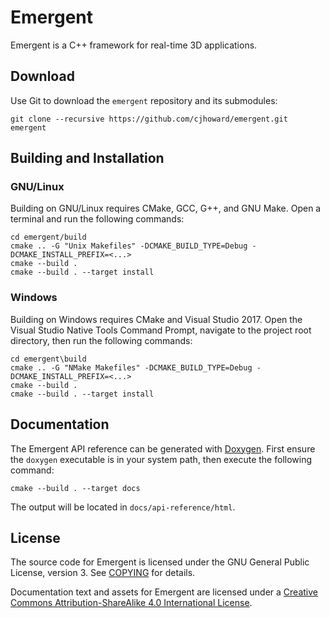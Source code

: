 # Emergent

Emergent is a C++ framework for real-time 3D applications.

## Download

Use Git to download the `emergent` repository and its submodules:

	git clone --recursive https://github.com/cjhoward/emergent.git emergent

## Building and Installation

### GNU/Linux

Building on GNU/Linux requires CMake, GCC, G++, and GNU Make. Open a terminal and run the following commands:

	cd emergent/build
	cmake .. -G "Unix Makefiles" -DCMAKE_BUILD_TYPE=Debug -DCMAKE_INSTALL_PREFIX=<...>
	cmake --build .
	cmake --build . --target install

### Windows

Building on Windows requires CMake and Visual Studio 2017. Open the Visual Studio Native Tools Command Prompt, navigate to the project root directory, then run the following commands:

	cd emergent\build
	cmake .. -G "NMake Makefiles" -DCMAKE_BUILD_TYPE=Debug -DCMAKE_INSTALL_PREFIX=<...>
	cmake --build .
	cmake --build . --target install

## Documentation

The Emergent API reference can be generated with [Doxygen](http://www.stack.nl/~dimitri/doxygen/). First ensure the `doxygen` executable is in your system path, then execute the following command:

	cmake --build . --target docs

The output will be located in `docs/api-reference/html`.

## License

The source code for Emergent is licensed under the GNU General Public License, version 3. See [COPYING](./COPYING) for details.

Documentation text and assets for Emergent are licensed under a [Creative Commons Attribution-ShareAlike 4.0 International License](http://creativecommons.org/licenses/by-sa/4.0/).
